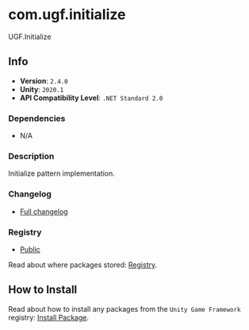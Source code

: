 # com.ugf.initialize

UGF.Initialize

## Info

- **Version**: `2.4.0`
- **Unity**: `2020.1`
- **API Compatibility Level**: `.NET Standard 2.0`

### Dependencies

- N/A


### Description

Initialize pattern implementation.

### Changelog

- [Full changelog](changelog.md)

### Registry

- [Public](https://bintray.com/unity-game-framework/public)

Read about where packages stored: [Registry](https://github.com/unity-game-framework/organization/blob/master/docs/registry.md).

## How to Install

Read about how to install any packages from the `Unity Game Framework` registry: [Install Package](https://github.com/unity-game-framework/organization/blob/master/docs/install-packages.md).
